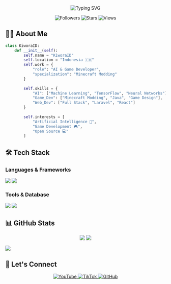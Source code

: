 <div align="center">
  <img src="https://readme-typing-svg.herokuapp.com?font=Fira+Code&size=32&duration=3000&pause=1000&color=2F81F7&center=true&vCenter=true&width=600&lines=Hi+👋,+I'm+KiworaID;AI+Developer+%26+Minecraft+Modder;Full+Stack+Engineer" alt="Typing SVG" />

  <p>
    <img src="https://img.shields.io/github/followers/KiworaID?style=for-the-badge&color=2F81F7" alt="Followers"/>
    <img src="https://img.shields.io/github/stars/KiworaID?style=for-the-badge&color=2F81F7" alt="Stars"/>
    <img src="https://komarev.com/ghpvc/?username=KiworaID&color=2F81F7&style=for-the-badge&label=VIEWS" alt="Views"/>
  </p>
</div>

## 👨‍💻 About Me

```python
class KiworaID:
    def __init__(self):
        self.name = "KiworaID"
        self.location = "Indonesia 🇮🇩"
        self.work = {
            "role": "AI & Game Developer",
            "specialization": "Minecraft Modding"
        }
        
        self.skills = {
            "AI": ["Machine Learning", "TensorFlow", "Neural Networks"],
            "Game_Dev": ["Minecraft Modding", "Java", "Game Design"],
            "Web_Dev": ["Full Stack", "Laravel", "React"]
        }
        
        self.interests = [
            "Artificial Intelligence 🤖",
            "Game Development 🎮",
            "Open Source 💻"
        ]
```

## 🛠️ Tech Stack

### Languages & Frameworks
<p>
  <img src="https://skillicons.dev/icons?i=python,java,js,php,typescript" />
  <img src="https://skillicons.dev/icons?i=react,laravel,tensorflow,nodejs,vue" />
</p>

### Tools & Database
<p>
  <img src="https://skillicons.dev/icons?i=vscode,git,docker,aws,linux" />
  <img src="https://skillicons.dev/icons?i=mysql,mongodb,postgresql,firebase,redis" />
</p>

## 📊 GitHub Stats

<p align="center">
  <img src="https://github-readme-stats.vercel.app/api?username=KiworaID&show_icons=true&theme=tokyonight&hide_border=true&bg_color=00000000" />
  <img src="https://github-readme-streak-stats.herokuapp.com/?user=KiworaID&theme=tokyonight&hide_border=true&bg_color=00000000" />
</p>

<img src="https://github-readme-activity-graph.vercel.app/graph?username=KiworaID&theme=tokyo-night&hide_border=true&bg_color=00000000" />

## 🤝 Let's Connect

<p align="center">
  <a href="https://www.youtube.com/@kiworaid" target="_blank">
    <img src="https://img.shields.io/badge/YouTube-FF0000?style=for-the-badge&logo=youtube&logoColor=white" alt="YouTube" />
  </a>
  <a href="https://www.tiktok.com/@kiworaid" target="_blank">
    <img src="https://img.shields.io/badge/TikTok-000000?style=for-the-badge&logo=tiktok&logoColor=white" alt="TikTok" />
  </a>
  <a href="https://github.com/KiworaID" target="_blank">
    <img src="https://img.shields.io/badge/GitHub-100000?style=for-the-badge&logo=github&logoColor=white" alt="GitHub" />
  </a>
</p>
